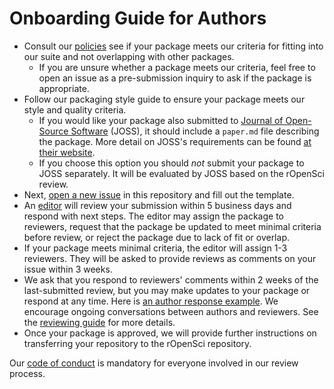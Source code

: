 # Onboarding Guide for Authors

-   Consult our [policies](#policies) see if your package meets our criteria for fitting into our suite and not overlapping with other packages.
    -    If you are unsure whether a package meets our criteria, feel free to open an issue as a pre-submission inquiry to ask if the package is appropriate.
-   Follow our packaging style guide to ensure your package
  meets our style and quality criteria.
    -   If you would like your package also submitted to
        [Journal of Open-Source Software](http://joss.theoj.org/) (JOSS), it should include a `paper.md` file describing the package. More detail on JOSS's requirements can be found [at their website](http://joss.theoj.org/about#author_guidelines).
    -   If you choose this option you should *not* submit your package to JOSS separately. It will be evaluated by JOSS based on the rOpenSci review.
-   Next, [open a new issue](https://github.com/ropensci/onboarding/issues/new) in
this repository and fill out the template.
-   An [editor](#editors) will review your submission within 5 business days and respond with next steps. The editor may assign the package to reviewers, request that the package be updated to meet minimal criteria before review, or reject the package due to lack of fit or overlap.
-   If your package meets minimal criteria, the editor will assign  1-3 reviewers. They will be asked to provide reviews as comments on your issue within 3 weeks.
-   We ask that you respond to reviewers' comments within 2 weeks of the last-submitted review, but you may make updates to your package or respond at any time. Here is [an author response example](https://github.com/ropensci/onboarding/issues/160#issuecomment-355043656).  We encourage ongoing conversations between authors and reviewers. See the [reviewing guide](reviewing_guide.md) for more details.
-   Once your package is approved, we will provide further instructions on transferring your repository to the rOpenSci repository.

Our [code of conduct](#code-of-conduct) is mandatory for everyone involved in our review process.
